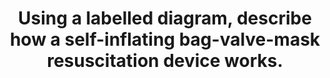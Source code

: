 ---
title: "Using a labelled diagram, describe how a self-inflating bag-valve-mask resuscitation device works."
entityType: SAQ
exam: PEX
college: ANZCA
year: 2020
sitting: A
question: 12
passRate: 66
EC_expectedDomains:
- "Expected in the answer was a labelled diagram including mask, valves, self- inflating bag, oxygen input and reservoir bag."
- "Discussion was expected to include the role of each of these parts in the function of the device."
- "A good way to discuss function was to explain the flow of gas through the device in both inspiration and expiration."
- "An understanding of the key role of the non- rebreathing valve in both inspiration and expiration was expected for a pass."
EC_errorsCommon:
- "There were a large number of candidates who described a device with a flow inflating bag such as a T-piece or other Mapleson circuits."
- "These circuits are however valveless unlike the BVM device."
- "Lack of understanding of the function of the valves in the BVM was a common reason for a candidate to not pass this question."
- "The bag inlet valve was also frequently omitted."
- "There was additional misunderstanding about the role and location of PEEP valves and APL valves in the device."
resources:
- "Understanding Anesthesia Equipment, Dorsch and Dorsch, Chapter 10, 5th Ed."
---